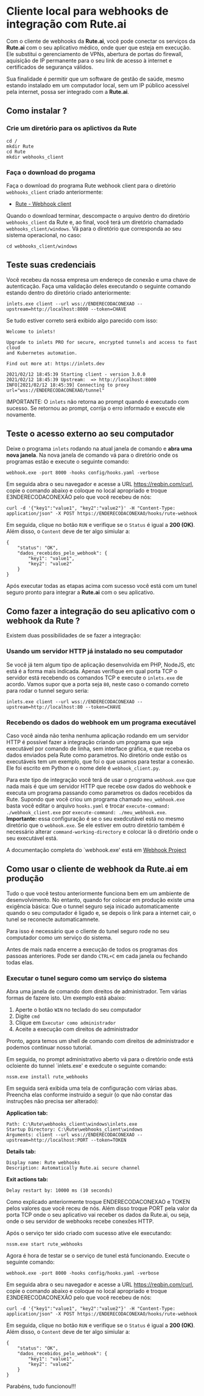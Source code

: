 # Cliente local para webhooks de integração com **Rute.ai**

Com o cliente de webhooks da **Rute.ai**, você pode conectar os serviços da **Rute.ai** com o seu aplicativo médico, onde quer que esteja em execução. Ele substitui o gerenciamento de VPNs, abertura de portas do firewall, aquisição de IP permanente para o seu link de acesso à internet e certificados de segurança válidos.

Sua finalidade é permitir que um software de gestão de saúde, mesmo estando instalado em um computador local, sem um IP público acessível pela internet, possa ser integrado com a **Rute.ai**.

## Como instalar ?

### Crie um diretório para os aplictivos da Rute

```
cd /
mkdir Rute
cd Rute
mkdir webhooks_client
```

### Faça o download do progama

Faça o download do programa Rute webhook client para o diretório `webhooks_client` criado anteriormente:

* [Rute - Webhook client](https://github.com/ruteai/webhooks_client/releases/download/v0.1.0/windows.zip)

Quando o download terminar, descompacte o arquivo dentro do diretório `webhooks_client` da Rute e, ao final, você terá um diretório chamadado  `webhooks_client/windows`. Vá para o diretório que corresponda ao seu sistema operacional, no caso:

```
cd webhooks_client/windows
```

## Teste suas credenciais

Você recebeu da nossa empresa um endereço de conexão e uma chave de autenticação. Faça uma validação deles executando o seguinte comando estando dentro do diretório criado anteriormente:

```
inlets.exe client --url wss://ENDERECODACONEXAO --upstream=http://localhost:8000 --token=CHAVE
```

Se tudo estiver correto será exibido algo parecido com isso:

```
Welcome to inlets!

Upgrade to inlets PRO for secure, encrypted tunnels and access to fast cloud
and Kubernetes automation.

Find out more at: https://inlets.dev 

2021/02/12 18:45:39 Starting client - version 3.0.0
2021/02/12 18:45:39 Upstream:  => http://localhost:8000
INFO[2021/02/12 18:45:39] Connecting to proxy                           url="wss://ENDERECODACONEXAO/tunnel"
```

IMPORTANTE: O `inlets` não retorna ao prompt quando é executado com sucesso. Se retornou ao prompt, corrija o erro informado e execute ele novamente.

## Teste o acesso externo ao seu computador

Deixe o programa `inlets` rodando na atual janela de comando e **abra uma nova janela**. Na nova janela de comando vá para o diretório onde os programas estão e execute o seguinte comando:

```
webhook.exe -port 8000 -hooks config/hooks.yaml -verbose
```

Em seguida abra o seu navegador e acesse a URL https://reqbin.com/curl, copie o comando abaixo e coloque no local apropriado e troque E3NDERECODACONEXÃO pelo que você recebeu de nós:

```
curl -d '{"key1":"value1", "key2":"value2"}' -H "Content-Type: application/json" -X POST https://ENDERECODACONEXAO/hooks/rute-webhook
```

Em seguida, clique no botão `RUN` e verifique se o `Status` é igual a **200 (OK)**. Além disso, o `Content` deve de ter algo simiular a:

```
{
    "status": "OK",
    "dados_recebidos_pelo_webhook": {
        "key1": "value1",
        "key2": "value2"
    }
}
```

Após executar todas as etapas acima com sucesso você está com um tunel seguro pronto para integrar a **Rute.ai** com o seu aplicativo.

## Como fazer a integração do seu aplicativo com o webhook da Rute ?

Existem duas possibilidades de se fazer a integração:

### Usando um servidor HTTP já instalado no seu computador

Se você já tem algum tipo de aplicação desenvolvida em PHP, NodeJS, etc está é a forma mais indicada. Apenas verifique em qual porta TCP o servidor está recebendo os comandos TCP e execute o `inlets.exe` de acordo. Vamos supor que a porta seja `80`, neste caso o comando correto para rodar o tunnel seguro seria:

```
inlets.exe client --url wss://ENDERECODACONEXAO --upstream=http://localhost:80 --token=CHAVE
```

### Recebendo os dados do webhook em um programa executável

Caso você ainda não tenha nenhuma aplicação rodando em um servidor HTTP é possível fazer a integração criando um programa que seja executável por comando de linha, sem interface gráfica, e que receba os dados enviados pela Rute como parametros. No diretório onde estão os executáveis tem um exemplo, que foi o que usamos para testar a conexão. Ele foi escrito em Python e o nome dele é `webhook_client.py`.

Para este tipo de integração você terá de usar o programa `webhook.exe` que nada mais é que um servidor HTTP que recebe osw dados do webhook e executa um programa passando como parametros os dados recebidos da Rute. Supondo que você criou um programa chamado `meu_webhook.exe` basta você editar o arquivo `hooks.yaml` e trocar `execute-command: ./webhook_client.exe` por `execute-command: ./meu_webhook.exe`. **Importante:** essa configuração é se o seu exedcutável está no mesmo diretório que o `webhook.exe`. Se ele estiver em outro diretório também é necessário alterar `command-working-directory` e colocar lá o diretório onde o seu executável está.

A documentação completa do `webhook.exe' está em [Webhook Project](https://github.com/adnanh/webhook)

## Como usar o cliente de webhook da Rute.ai em produção

Tudo o que você testou anteriormente funciona bem em um ambiente de desenvolvimento. No entanto, quando for colocar em produção existe uma exigência básica: Que o tunnel seguro seja inicado automaticamente quando o seu computador é ligado e, se depois o link para a internet cair, o tunel se reconecte automaticamnete.

Para isso é necessário que o cliente do tunel seguro rode no seu computador como um serviço do sistema.

Antes de mais nada encerre a execução de todos os programas dos passoas anteriores. Pode ser dando `CTRL+C` em cada janela ou fechando todas elas.

### Executar o tunel seguro como um serviço do sistema

Abra uma janela de comando dom direitos de administrador. Tem várias formas de fazere isto. Um exemplo está abaixo:

1) Aperte o botão `WIN` no teclado do seu computador
2) Digite `cmd`
3) Clique em `Executar como administrador`
4) Aceite a execução com direitos de administrador

Pronto, agora temos um shell de comando com direitos de administrador e podemos continuar nosso tutorial.

Em seguida, no prompt administrativo aberto vá para o diretório onde está ocloiente do tunnel `inlets.exe' e exedcute o seguinte comando:

```
nssm.exe install rute_webhooks
```

Em seguida será exibida uma tela de configuração com várias abas. Preencha elas conforme instruído a seguir (o que não constar das instruções não precisa ser alterado):

**Application tab:**
```
Path: C:\Rute\webhooks_client\windows\inlets.exe
Startup Directory: C:\Rute\webhooks_client\windows
Arguments: client --url wss://ENDERECODACONEXAO --upstream=http://localhost:PORT --token=TOKEN
```

**Details tab:**
```
Display name: Rute webhooks
Description: Automatically Rute.ai secure channel
```

**Exit actions tab:**
```
Delay restart by: 10000 ms (10 seconds)
```

Como explicado anteriormente troque ENDERECODACONEXAO e TOKEN pelos valores que você receu de nós. Além disso troque PORT pela valor da porta TCP onde o seu aplicativo vai receber os dados da Rute.ai, ou seja, onde o seu servidor de webhooks recebe conexões HTTP.

Após o serviço ter sido criado com sucesso ative ele executando:

```
nssm.exe start rute_webhooks
```

Agora é hora de testar se o serviço de tunel está funcionando. Execute o seguinte comando:

```
webhook.exe -port 8000 -hooks config/hooks.yaml -verbose
```

Em seguida abra o seu navegador e acesse a URL https://reqbin.com/curl, copie o comando abaixo e coloque no local apropriado e troque E3NDERECODACONEXÃO pelo que você recebeu de nós:

```
curl -d '{"key1":"value1", "key2":"value2"}' -H "Content-Type: application/json" -X POST https://ENDERECODACONEXAO/hooks/rute-webhook
```

Em seguida, clique no botão `RUN` e verifique se o `Status` é igual a **200 (OK)**. Além disso, o `Content` deve de ter algo simiular a:

```
{
    "status": "OK",
    "dados_recebidos_pelo_webhook": {
        "key1": "value1",
        "key2": "value2"
    }
}
```

Parabéns, tudo funcionou!!!




